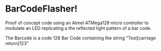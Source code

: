 BarCodeFlasher!
===============

Proof of concept code using an Atmel ATMega128 micro controller
to modulate an LED replicating a the reflected light pattern of
a bar code.

The Barcode is a code 128 Bar Code containing the string "Test[carriage return]123"
